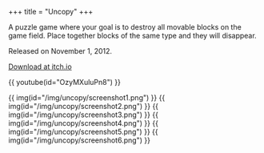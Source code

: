 +++
title = "Uncopy"
+++

A puzzle game where your goal is to destroy all movable blocks on the game field.
Place together blocks of the same type and they will disappear.

Released on November 1, 2012.

[Download at itch.io](https://0xc0dec.itch.io/uncopy)

{{ youtube(id="OzyMXuluPn8") }}

{{ img(id="/img/uncopy/screenshot1.png") }}
{{ img(id="/img/uncopy/screenshot2.png") }}
{{ img(id="/img/uncopy/screenshot3.png") }}
{{ img(id="/img/uncopy/screenshot4.png") }}
{{ img(id="/img/uncopy/screenshot5.png") }}
{{ img(id="/img/uncopy/screenshot6.png") }}

